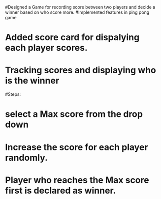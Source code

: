 #Designed a Game for recording score between two players and decide a winner based on who score more.
#Implemented features in ping pong game
# Added score card for dispalying each player scores.
# Tracking scores and displaying who is the winner

#Steps:
# select a Max score from the drop down
# Increase the score for each player randomly.
# Player who reaches the Max score first is declared as winner.

